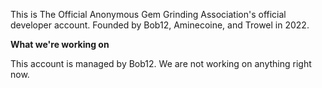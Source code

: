 This is The Official Anonymous Gem Grinding Association's official developer account.
Founded by Bob12, Aminecoine, and Trowel in 2022.



**What we're working on**

This account is managed by Bob12.
We are not working on anything right now.
